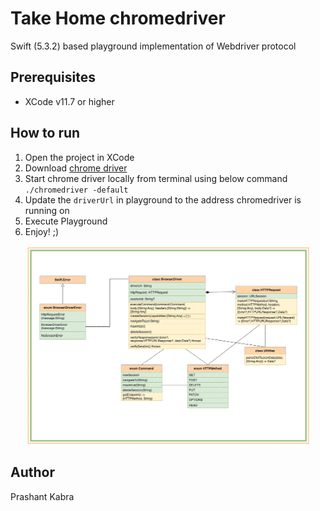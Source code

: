 # Take Home chromedriver
Swift (5.3.2) based playground implementation of Webdriver protocol

## Prerequisites
- XCode v11.7 or higher
## How to run
1. Open the project in XCode
2. Download [chrome driver](https://chromedriver.chromium.org/downloads)
3. Start chrome driver locally from terminal using below command
        ```./chromedriver -default```
4. Update the ``driverUrl`` in playground to the address chromedriver is running on
5. Execute Playground
6. Enjoy! ;)

<p  align="center">
<img src="/resources/Class_Diagram_Take_Home.png"  width="90%" title="Class_Diagram"/>
</p>

## Author
Prashant Kabra
